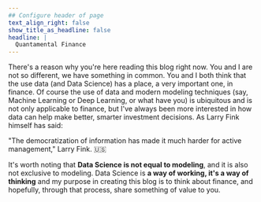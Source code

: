 ```yaml
---
## Configure header of page
text_align_right: false
show_title_as_headline: false
headline: |
  Quantamental Finance
---
```


<!-- this is a subheadline -->
There's a reason why you're here reading this blog right now. You and I are not so different, we have something in common. You and I both think that the use data (and Data Science) has a place, a very important one, in finance. Of course the use of data and modern modeling techniques (say, Machine Learning or Deep Learning, or what have you) is ubiquitous and is not only applicable to finance, but I've always been more interested in how data can help make better, smarter investment decisions. As Larry Fink himself has said:

"The democratization of information has made it much harder for active management," Larry Fink. :us: 

It's worth noting that **Data Science is not equal to modeling**, and it is also not exclusive to modeling. Data Science is **a way of working, it's a way of thinking** and my purpose in creating this blog is to think about finance, and hopefully, through that process, share something of value to you.



